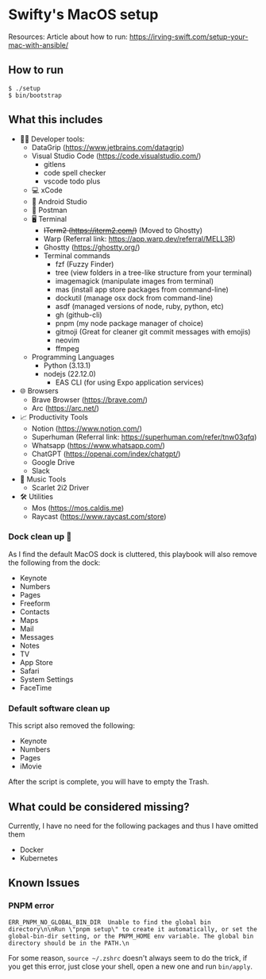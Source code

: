 # Swifty's MacOS setup

Resources:
Article about how to run: https://irving-swift.com/setup-your-mac-with-ansible/

## How to run

```
$ ./setup
$ bin/bootstrap
```

## What this includes

 - 👨‍💻 Developer tools:
   - DataGrip (https://www.jetbrains.com/datagrip)
   - Visual Studio Code (https://code.visualstudio.com/)
     - gitlens
     - code spell checker
     - vscode todo plus
   - 💻 xCode
   - 📱 Android Studio
   - 🚀 Postman
   - 🖥️ Terminal
     - ~~ITerm2 (https://iterm2.com/)~~ (Moved to Ghostty)
     - Warp (Referral link: https://app.warp.dev/referral/MELL3R)
     - Ghostty (https://ghostty.org/)
     - Terminal commands
       - fzf (Fuzzy Finder)
       - tree (view folders in a tree-like structure from your terminal)
       - imagemagick (manipulate images from terminal)
       - mas (install app store packages from command-line)
       - dockutil (manage osx dock from command-line)
       - asdf (managed versions of node, ruby, python, etc)
       - gh (github-cli)
       - pnpm (my node package manager of choice)
       - gitmoji (Great for cleaner git commit messages with emojis)
       - neovim 
       - ffmpeg
   - Programming Languages
     - Python (3.13.1)
     - nodejs (22.12.0)
       - EAS CLI (for using Expo application services)
 - 🌐 Browsers
   - Brave Browser (https://brave.com/)
   - Arc (https://arc.net/)
 - 📈 Productivity Tools
   - Notion (https://www.notion.com/)
   - Superhuman (Referral link: https://superhuman.com/refer/tnw03qfq)
   - Whatsapp (https://www.whatsapp.com/)
   - ChatGPT (https://openai.com/index/chatgpt/)
   - Google Drive
   - Slack
 - 🎼 Music Tools
   - Scarlet 2i2 Driver
 - 🛠️ Utilities
   - Mos (https://mos.caldis.me)
   - Raycast (https://www.raycast.com/store)
 
### Dock clean up 🧹

As I find the default MacOS dock is cluttered, this playbook will also remove the following from the dock:
- Keynote
- Numbers
- Pages
- Freeform
- Contacts
- Maps
- Mail
- Messages
- Notes
- TV
- App Store
- Safari
- System Settings
- FaceTime

### Default software clean up

This script also removed the following:
- Keynote
- Numbers
- Pages
- iMovie

After the script is complete, you will have to empty the Trash.
 
## What could be considered missing?

Currently, I have no need for the following packages and thus I have omitted them

- Docker
- Kubernetes

## Known Issues

### PNPM error

```
ERR_PNPM_NO_GLOBAL_BIN_DIR  Unable to find the global bin directory\n\nRun \"pnpm setup\" to create it automatically, or set the global-bin-dir setting, or the PNPM_HOME env variable. The global bin directory should be in the PATH.\n
```

For some reason, `source ~/.zshrc` doesn't always seem to do the trick, if you get this error, just close your shell, open a new one and run `bin/apply`. 
